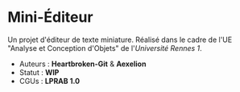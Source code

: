 # Mini-Éditeur

Un projet d'éditeur de texte miniature. Réalisé dans le cadre de l'UE "Analyse et Conception d'Objets" de l'*Université Rennes 1*.

- Auteurs : **Heartbroken-Git** & **Aexelion**
- Statut : **WIP**
- CGUs : **LPRAB 1.0**
